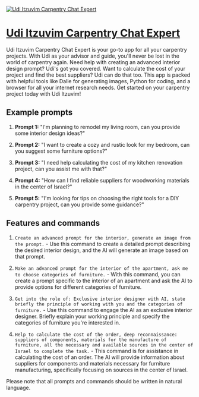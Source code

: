 [![Udi Itzuvim Carpentry Chat Expert](https://files.oaiusercontent.com/file-RTox0owKP1gn5SeHqiYw5wA0?se=2123-10-21T10%3A18%3A56Z&sp=r&sv=2021-08-06&sr=b&rscc=max-age%3D31536000%2C%20immutable&rscd=attachment%3B%20filename%3Db7a63c56-425c-4a50-80ba-fb753a12f778.png&sig=5RsRls4ENfTwA9rHaPEZxJlmIhRDCXdEsuu2rvExFBk%3D)](https://chat.openai.com/g/g-tNcpqKPdW-udi-itzuvim-carpentry-chat-expert)

# [Udi Itzuvim Carpentry Chat Expert](https://chat.openai.com/g/g-tNcpqKPdW-udi-itzuvim-carpentry-chat-expert)

Udi Itzuvim Carpentry Chat Expert is your go-to app for all your carpentry projects. With Udi as your advisor and guide, you'll never be lost in the world of carpentry again. Need help with creating an advanced interior design prompt? Udi's got you covered. Want to calculate the cost of your project and find the best suppliers? Udi can do that too. This app is packed with helpful tools like Dalle for generating images, Python for coding, and a browser for all your internet research needs. Get started on your carpentry project today with Udi Itzuvim!

## Example prompts

1. **Prompt 1:** "I'm planning to remodel my living room, can you provide some interior design ideas?"

2. **Prompt 2:** "I want to create a cozy and rustic look for my bedroom, can you suggest some furniture options?"

3. **Prompt 3:** "I need help calculating the cost of my kitchen renovation project, can you assist me with that?"

4. **Prompt 4:** "How can I find reliable suppliers for woodworking materials in the center of Israel?"

5. **Prompt 5:** "I'm looking for tips on choosing the right tools for a DIY carpentry project, can you provide some guidance?"

## Features and commands

1. `Create an advanced prompt for the interior, generate an image from the prompt.` - Use this command to create a detailed prompt describing the desired interior design, and the AI will generate an image based on that prompt.

2. `Make an advanced prompt for the interior of the apartment, ask me to choose categories of furniture.` - With this command, you can create a prompt specific to the interior of an apartment and ask the AI to provide options for different categories of furniture.

3. `Get into the role of: Exclusive interior designer with AI, state briefly the principle of working with you and the categories of furniture.` - Use this command to engage the AI as an exclusive interior designer. Briefly explain your working principle and specify the categories of furniture you're interested in.

4. `Help to calculate the cost of the order, deep reconnaissance: suppliers of components, materials for the manufacture of furniture, all the necessary and available sources in the center of Israel to complete the task.` - This command is for assistance in calculating the cost of an order. The AI will provide information about suppliers for components and materials necessary for furniture manufacturing, specifically focusing on sources in the center of Israel.

Please note that all prompts and commands should be written in natural language.